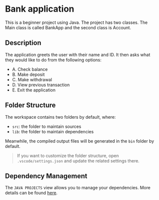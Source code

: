 # Bank application

This is a beginner project using Java.
The project has two classes. The Main class is called BankApp and the second class is Account. 

## Description

The application greets the user with their name and ID.
It then asks what they would like to do from the following options:
- A. Check balance
- B. Make deposit
- C. Make withdrawal 
- D. View previous transaction
- E. Exit the application

## Folder Structure

The workspace contains two folders by default, where:

- `src`: the folder to maintain sources
- `lib`: the folder to maintain dependencies

Meanwhile, the compiled output files will be generated in the `bin` folder by default.

> If you want to customize the folder structure, open `.vscode/settings.json` and update the related settings there.

## Dependency Management

The `JAVA PROJECTS` view allows you to manage your dependencies. More details can be found [here](https://github.com/microsoft/vscode-java-dependency#manage-dependencies).
